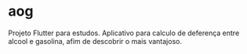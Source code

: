 # aog

Projeto Flutter para estudos.
Aplicativo para calculo de deferença entre alcool e gasolina, afim de descobrir o mais vantajoso.
